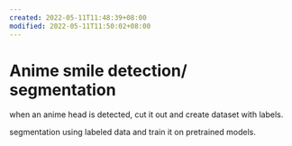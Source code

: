 ```yaml
---
created: 2022-05-11T11:48:39+08:00
modified: 2022-05-11T11:50:02+08:00
---
```


# Anime smile detection/ segmentation

when an anime head is detected, cut it out and create dataset with labels.

segmentation using labeled data and train it on pretrained models.
